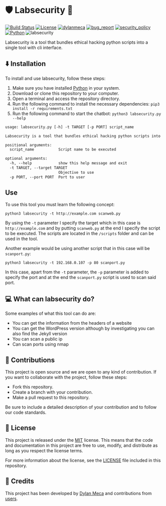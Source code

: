 # 🛡️ Labsecurity 🐍
[![Build Status](https://img.shields.io/github/stars/dylanmeca/labsecurity.svg)](https://github.com/dylanmeca/labsecurity)
[![License](https://img.shields.io/github/license/dylanmeca/labsecurity.svg)](https://github.com/dylanmeca/labsecurity/blob/main/LICENSE)
[![dylanmeca](https://img.shields.io/badge/author-dylanmeca-green.svg)](https://github.com/dylanmeca)
[![bug_report](https://img.shields.io/badge/bug-report-red.svg)](https://github.com/dylanmeca/labsecurity/blob/main/.github/ISSUE_TEMPLATE/bug_report.md)
[![security_policy](https://img.shields.io/badge/security-policy-cyan.svg)](https://github.com/meca/labsecurity/blob/main/.github/SECURITY.md)
[![Python](https://img.shields.io/badge/language-Python%20-yellow.svg)](https://www.python.org)
![labsecurity](https://github.com/dylanmeca/labsecurity/raw/main/presentation.png)

Labsecurity is a tool that bundles ethical hacking python scripts into a single tool with cli interface.

## ⬇️ Installation
To install and use labsecurity, follow these steps:

1. Make sure you have installed [Python](https://www.python.org/) in your system.
2. Download or clone this repository to your computer.
3. Open a terminal and access the repository directory.
4. Run the following command to install the necessary dependencies: ```pip3 install -r requirements.txt```
5. Run the following command to start the chatbot: ```python3 labsecurity.py --help ```

```txt
usage: labsecurity.py [-h] -t TARGET [-p PORT] script_name

Labsecurity is a tool that bundles ethical hacking python scripts into a single tool with cli interface.

positional arguments:
  script_name           Script name to be executed

optional arguments:
  -h, --help            show this help message and exit
  -t TARGET, --target TARGET
                        Objective to use
  -p PORT, --port PORT  Port to user
```

## Use

To use this tool you must learn the following concept:

```shell
python3 labsecurity -t http://example.com scanweb.py
```
 
By using the ```-t``` parameter I specify the target which in this case is ```http://example.com``` and by putting ```scanweb.py``` at the end I specify the script to be executed. The scripts are located in the ```/scripts``` folder and can be used in the tool.

Another example would be using another script that in this case will be ```scanport.py```:

```shell
python3 labsecurity -t 192.168.0.107 -p 80 scanport.py
```

In this case, apart from the ```-t``` parameter, the ```-p``` parameter is added to specify the port and at the end the ```scanport.py``` script is used to scan said port.

## 💻 What can labsecurity do?
Some examples of what this tool can do are:

* You can get the information from the headers of a website
* You can get the WordPress version although by investigating you can also find the Jekyll version
* You can scan a public ip
* Can scan ports using nmap

## 👷 Contributions
This project is open source and we are open to any kind of contribution. If you want to collaborate with the project, follow these steps:

- Fork this repository.
- Create a branch with your contribution.
- Make a pull request to this repository. 

Be sure to include a detailed description of your contribution and to follow our code standards.

## 📜 License
This project is released under the [MIT](https://github.com/dylanmeca/labsecurity/blob/main/LICENSE) license. This means that the code and documentation in this project are free to use, modify, and distribute as long as you respect the license terms.

For more information about the license, see the [LICENSE](https://github.com/dylanmeca/labsecurity/blob/main/LICENSE) file included in this repository.

## 🧾 Credits
This project has been developed by [Dylan Meca](https://github.com/dylanmeca) and contributions from [users](https://github.com/dylanmeca/labsecurity/contributors).
